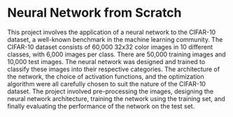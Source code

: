 # Neural Network from Scratch

This project involves the application of a neural network to the CIFAR-10 dataset, a well-known benchmark in the machine learning community. The CIFAR-10 dataset consists of 60,000 32x32 color images in 10 different classes, with 6,000 images per class. There are 50,000 training images and 10,000 test images.
The neural network was designed and trained to classify these images into their respective categories. The architecture of the network, the choice of activation functions, and the optimization algorithm were all carefully chosen to suit the nature of the CIFAR-10 dataset. The project involved pre-processing the images, designing the neural network architecture, training the network using the training set, and finally evaluating the performance of the network on the test set.
